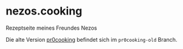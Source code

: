 # nezos.cooking
Rezeptseite meines Freundes Nezos

Die alte Version [pr0cooking](https://github.com/RundesBalli/cooking/tree/pr0cooking-old) befindet sich im `pr0cooking-old` Branch.  

